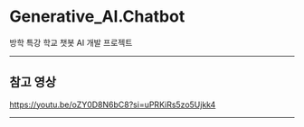 # Generative_AI.Chatbot
방학 특강 학교 챗봇 AI 개발 프로젝트

---

## 참고 영상

https://youtu.be/oZY0D8N6bC8?si=uPRKiRs5zo5Ujkk4

---
